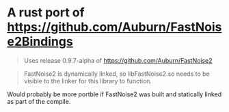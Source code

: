 # A rust port of https://github.com/Auburn/FastNoise2Bindings

> Uses release 0.9.7-alpha of https://github.com/Auburn/FastNoise2

> FastNoise2 is dynamically linked, so libFastNoise2.so needs to be visible to the linker for this library to function.

Would probably be more portble if FastNoise2 was built and statically linked as part of the compile.
